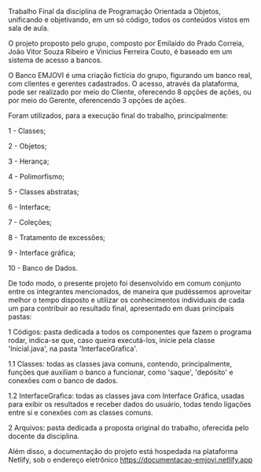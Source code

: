 Trabalho Final da disciplina de Programação Orientada a Objetos, unificando e objetivando, em um só código, todos os conteúdos vistos em sala de aula.

O projeto proposto pelo grupo, composto por Emilaido do Prado Correia, João Vitor Souza Ribeiro e Vinicius Ferreira Couto, é baseado em um sistema de acesso a bancos.

O Banco EMJOVI é uma criação fictícia do grupo, figurando um banco real, com  clientes e gerentes cadastrados. O acesso, através da plataforma, pode ser realizado por meio do Cliente, oferecendo 8 opções de ações, ou por meio do Gerente, oferencendo 3 opções de ações. 

Foram utilizados, para a execução final do trabalho, principalmente:

  1 - Classes;
  
  2 - Objetos;
  
  3 - Herança;
  
  4 - Polimorfismo;
  
  5 - Classes abstratas;
  
  6 - Interface;
  
  7 - Coleções;
  
  8 - Tratamento de excessões;
  
  9 - Interface gráfica;
  
  10 - Banco de Dados.

  De todo modo, o presente projeto foi desenvolvido em comum conjunto entre os integrantes mencionados, de maneira que pudéssemos aproveitar melhor o tempo disposto e utilizar os conhecimentos individuais de cada um para contribuir ao resultado final, apresentado em duas principais pastas:

  1 Códigos: pasta dedicada a todos os componentes que fazem o programa rodar, indica-se que, caso queira executá-los, inicie pela classe 'Inicial.java', na pasta 'InterfaceGrafica'.

  1.1 Classes: todas as classes java comuns, contendo, principalmente, funções que auxiliam o banco a funcionar, como 'saque', 'depósito' e conexões com o banco de dados.

  1.2 InterfaceGrafica: todas as classes java com Interface Gráfica, usadas para exibir os resultados e receber dados do usuário, todas tendo ligações entre si e conexões com as classes comuns.

  2 Arquivos: pasta dedicada a proposta original do trabalho, oferecida pelo docente da disciplina.

Além disso, a documentação do projeto está hospedada na plataforma Netlify, sob o endereço eletrônico https://documentacao-emjovi.netlify.app
